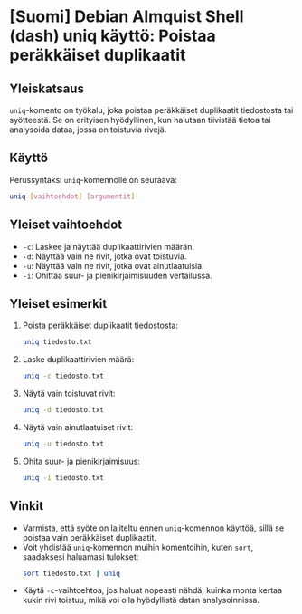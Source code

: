 # [Suomi] Debian Almquist Shell (dash) uniq käyttö: Poistaa peräkkäiset duplikaatit

## Yleiskatsaus
`uniq`-komento on työkalu, joka poistaa peräkkäiset duplikaatit tiedostosta tai syötteestä. Se on erityisen hyödyllinen, kun halutaan tiivistää tietoa tai analysoida dataa, jossa on toistuvia rivejä.

## Käyttö
Perussyntaksi `uniq`-komennolle on seuraava:

```bash
uniq [vaihtoehdot] [argumentit]
```

## Yleiset vaihtoehdot
- `-c`: Laskee ja näyttää duplikaattirivien määrän.
- `-d`: Näyttää vain ne rivit, jotka ovat toistuvia.
- `-u`: Näyttää vain ne rivit, jotka ovat ainutlaatuisia.
- `-i`: Ohittaa suur- ja pienikirjaimisuuden vertailussa.

## Yleiset esimerkit
1. Poista peräkkäiset duplikaatit tiedostosta:
   ```bash
   uniq tiedosto.txt
   ```

2. Laske duplikaattirivien määrä:
   ```bash
   uniq -c tiedosto.txt
   ```

3. Näytä vain toistuvat rivit:
   ```bash
   uniq -d tiedosto.txt
   ```

4. Näytä vain ainutlaatuiset rivit:
   ```bash
   uniq -u tiedosto.txt
   ```

5. Ohita suur- ja pienikirjaimisuus:
   ```bash
   uniq -i tiedosto.txt
   ```

## Vinkit
- Varmista, että syöte on lajiteltu ennen `uniq`-komennon käyttöä, sillä se poistaa vain peräkkäiset duplikaatit.
- Voit yhdistää `uniq`-komennon muihin komentoihin, kuten `sort`, saadaksesi haluamasi tulokset:
  ```bash
  sort tiedosto.txt | uniq
  ```
- Käytä `-c`-vaihtoehtoa, jos haluat nopeasti nähdä, kuinka monta kertaa kukin rivi toistuu, mikä voi olla hyödyllistä datan analysoinnissa.